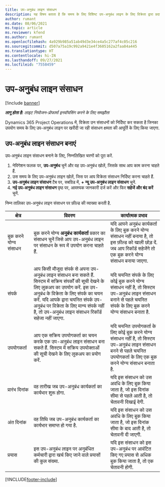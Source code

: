 ```yaml
---
title: उप-अनुबंध लाइन संसाधन
description: यह विषय बताता है कि समय के लिए विशिष्ट उप-अनुबंध लाइन के लिए विक्रेता द्वारा प्रदान किए गए समर्पित संसाधनों को कैसे निर्दिष्ट किया जाए.
author: rumant
ms.date: 08/06/2021
ms.topic: article
ms.reviewer: kfend
ms.author: rumant
ms.openlocfilehash: 4a929b985a51ab49d3e34ce4a5c277af4c05c216
ms.sourcegitcommit: d507a75a19c992a9421e4f3605162a2faa84a445
ms.translationtype: HT
ms.contentlocale: hi-IN
ms.lasthandoff: 09/27/2021
ms.locfileid: "7558459"
---
```

# <a name="subcontract-line-resources"></a>उप-अनुबंध लाइन संसाधन

[!include [banner](../../includes/dataverse-preview.md)]

_**लागू होता है:** लाइट नियोजन-प्रोफार्मा इनवॉयसिंग करने के लिए समझौता_

Dynamics 365 Project Operations में, विक्रेता उन संसाधनों को निर्दिष्ट कर सकता है जिनका उपयोग समय के लिए उप-अनुबंध लाइन पर खरीदी जा रही संसाधन क्षमता की आपूर्ति के लिए किया जाएगा.

## <a name="create-subcontract-line-resources"></a>उप-अनुबंध लाइन संसाधन बनाएं

उप-अनुबंध लाइन संसाधन बनाने के लिए, निम्नलिखित चरणों को पूरा करें.

1. नेविगेशन फलक पर, **उप-अनुबंध** चुनें और वह उप-अनुबंध खोलें, जिसके साथ आप काम करना चाहते हैं.
2. उस समय के लिए उप-अनुबंध लाइन खोलें, जिस पर आप विक्रेता संसाधन निर्दिष्ट करना चाहते हैं.
3. **उप-अनुबंध लाइन संसाधन** टैब पर, सबग्रिड में, **+ न्यू उप-अनुबंध लाइन संसाधन** चुनें.
4. **नई उप-अनुबंध लाइन संसाधन** पृष्ठ पर, आवश्यक जानकारी दर्ज करें और फिर **सहेजें और बंद करें** चुनें.

निम्न तालिका उप-अनुबंध लाइन संसाधन पर फ़ील्ड की व्याख्या करती है.

| क्षेत्र | विवरण | कार्यात्मक प्रभाव |
| ----- | ----------- | ----------------- |
| बुक करने योग्य संसाधन | बुक करने योग्य **अनुबंध कार्यकर्ता** प्रकार का संसाधन चुनें जिसे आप उप-अनुबंध लाइन पर संसाधन के रूप में उपयोग करना चाहते हैं.| यदि आपने अनुबंध कार्यकर्ता के लिए बुक करने योग्य संसाधन नहीं बनाया है, तो इस फ़ील्ड को खाली छोड़ दें. जब आप रिकॉर्ड सहेजेंगे तो एक बुक करने योग्य संसाधन बनाया जाएगा.  |
| संपर्क | आप किसी मौजूदा संपर्क से अपना उप-अनुबंध लाइन संसाधन बना सकते हैं. सिस्टम में सक्रिय संपर्कों की सूची देखने के लिए लुकअप का उपयोग करें. इस उप-अनुबंध के विक्रेता के लिए संपर्क का चयन करें. यदि आपके द्वारा चयनित संपर्क उप-अनुबंध पर विक्रेता के लिए मान्य संपर्क नहीं है, तो उप-अनुबंध लाइन संसाधन रिकॉर्ड सहेजा नहीं जाएगा.| यदि चयनित संपर्क के लिए कोई बुक करने योग्य संसाधन नहीं है, तो सिस्टम उप-अनुबंध लाइन संसाधन बनाने से पहले चयनित संपर्क के लिए बुक करने योग्य संसाधन बनाता है. |
| उपयोगकर्ता | आप एक सक्रिय उपयोगकर्ता का चयन करके एक उप-अनुबंध लाइन संसाधन बना सकते हैं. सिस्टम में सक्रिय उपयोक्ताओं की सूची देखने के लिए लुकअप का प्रयोग करें.| यदि चयनित उपयोगकर्ता के लिए कोई बुक करने योग्य संसाधन नहीं है, तो सिस्टम उप-अनुबंध लाइन संसाधन बनने से पहले चयनित उपयोगकर्ता के लिए एक बुक करने योग्य संसाधन बनाता है. |
| प्रारंभ दिनांक | वह तारीख जब उप-अनुबंध कार्यकर्ता का कार्यभार शुरू होगा.| यदि इस संसाधन को उस अवधि के लिए बुक किया जाता है, जो इस दिनांक सीमा से पहले आती है, तो चेतावनी दिखाई देगी. |
| अंत दिनांक | वह तिथि जब उप-अनुबंध कार्यकर्ता का कार्यभार समाप्त हो गया है.| यदि इस संसाधन को उस अवधि के लिए बुक किया जाता है, जो इस दिनांक सीमा के बाद आती है, तो चेतावनी दी जाएगी. |
| प्रयास | इस उप-अनुबंध लाइन पर अनुबंधित कर्मचारी द्वारा खर्च किए जाने वाले प्रयासों की कुल संख्या.| यदि इस संसाधन को इस उप-अनुबंध पर आवंटित किए गए प्रयास से अधिक बुक किया जाता है, तो एक चेतावनी होगी. |


[!INCLUDE[footer-include](../../includes/footer-banner.md)]
